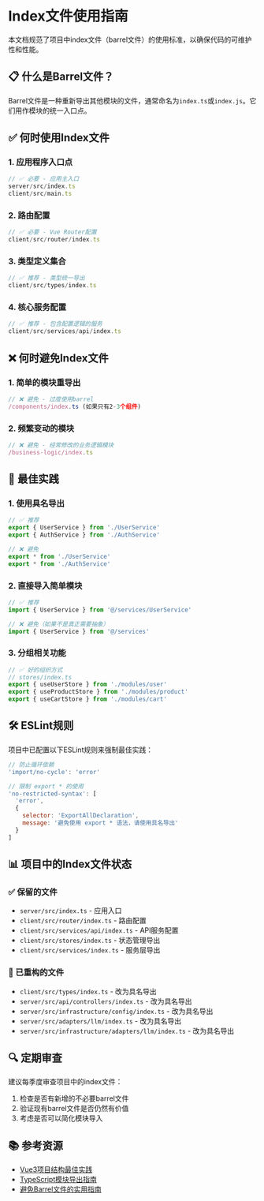 # Index文件使用指南

本文档规范了项目中index文件（barrel文件）的使用标准，以确保代码的可维护性和性能。

## 📋 什么是Barrel文件？

Barrel文件是一种重新导出其他模块的文件，通常命名为`index.ts`或`index.js`。它们用作模块的统一入口点。

## ✅ 何时使用Index文件

### 1. 应用程序入口点
```typescript
// ✅ 必要 - 应用主入口
server/src/index.ts
client/src/main.ts
```

### 2. 路由配置
```typescript
// ✅ 必要 - Vue Router配置
client/src/router/index.ts
```

### 3. 类型定义集合
```typescript
// ✅ 推荐 - 类型统一导出
client/src/types/index.ts
```

### 4. 核心服务配置
```typescript
// ✅ 推荐 - 包含配置逻辑的服务
client/src/services/api/index.ts
```

## ❌ 何时避免Index文件

### 1. 简单的模块重导出
```typescript
// ❌ 避免 - 过度使用barrel
/components/index.ts (如果只有2-3个组件)
```

### 2. 频繁变动的模块
```typescript
// ❌ 避免 - 经常修改的业务逻辑模块
/business-logic/index.ts
```

## 🎯 最佳实践

### 1. 使用具名导出
```typescript
// ✅ 推荐
export { UserService } from './UserService'
export { AuthService } from './AuthService'

// ❌ 避免
export * from './UserService'
export * from './AuthService'
```

### 2. 直接导入简单模块
```typescript
// ✅ 推荐
import { UserService } from '@/services/UserService'

// ❌ 避免（如果不是真正需要抽象）
import { UserService } from '@/services'
```

### 3. 分组相关功能
```typescript
// ✅ 好的组织方式
// stores/index.ts
export { useUserStore } from './modules/user'
export { useProductStore } from './modules/product'
export { useCartStore } from './modules/cart'
```

## 🛠️ ESLint规则

项目中已配置以下ESLint规则来强制最佳实践：

```javascript
// 防止循环依赖
'import/no-cycle': 'error'

// 限制 export * 的使用
'no-restricted-syntax': [
  'error',
  {
    selector: 'ExportAllDeclaration',
    message: '避免使用 export * 语法，请使用具名导出'
  }
]
```

## 📊 项目中的Index文件状态

### ✅ 保留的文件
- `server/src/index.ts` - 应用入口
- `client/src/router/index.ts` - 路由配置
- `client/src/services/api/index.ts` - API服务配置
- `client/src/stores/index.ts` - 状态管理导出
- `client/src/services/index.ts` - 服务层导出

### 🔄 已重构的文件
- `client/src/types/index.ts` - 改为具名导出
- `server/src/api/controllers/index.ts` - 改为具名导出
- `server/src/infrastructure/config/index.ts` - 改为具名导出
- `server/src/adapters/llm/index.ts` - 改为具名导出
- `server/src/infrastructure/adapters/llm/index.ts` - 改为具名导出

## 🔍 定期审查

建议每季度审查项目中的index文件：

1. 检查是否有新增的不必要barrel文件
2. 验证现有barrel文件是否仍然有价值
3. 考虑是否可以简化模块导入

## 📚 参考资源

- [Vue3项目结构最佳实践](https://vue-faq.org/en/development/project-structure.html)
- [TypeScript模块导出指南](https://www.typescriptlang.org/docs/handbook/modules.html)
- [避免Barrel文件的实用指南](https://dev.to/thepassle/a-practical-guide-against-barrel-files-for-library-authors-118c) 